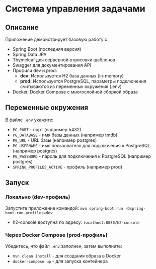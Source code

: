 # Система управления задачами

## Описание
Приложение демонстрирует базовую работу с:
- Spring Boot (последняя версия)
- Spring Data JPA
- Thymeleaf для серверной отрисовки шаблонов
- Swagger для документирования API
- Профили dev и prod:
  - **dev:** Используется H2 база данных (in-memory)
  - **prod:** Используется PostgreSQL, параметры подключения считываются из переменных окружения (.env)
- Docker, Docker Compose с многослойной сборкой образа

## Переменные окружения
В файле `.env` укажите:
- `PG_PORT` - порт (например 5432)
- `PG_DATABASE` - имя базы данных (например tmdb)
- `PG_URL` - URL базы (например postgres)
- `PG_USERNAME` - имя пользователя для подключения к PostgreSQL (например postgres)
- `PG_PASSWORD` - пароль для подключения к PostgreSQL (например postgres)
- `SPRING_PROFILES_ACTIVE` - профиль (например prod)

## Запуск
### Локально (dev-профиль)
Запустите приложение командой:
`mvn spring-boot:run -Dspring-boot.run.profiles=dev`
- h2-console доступна по адресу: `localhost:8080/h2-console`

### Через Docker Compose (prod-профиль)
Убедитесь, что файл `.env` заполнен, затем выполните:
- `mvn clean install` - для создания образа в Docker
- `docker-compose up` - для запуска контейнера
